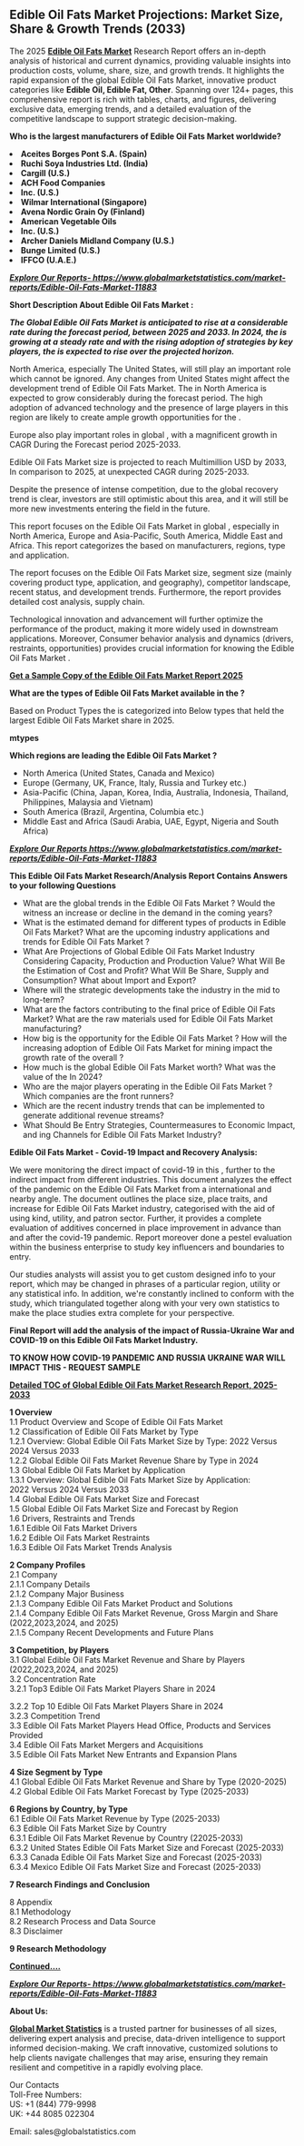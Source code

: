 <h2>Edible Oil Fats Market Projections: Market Size, Share & Growth Trends (2033)</h2><p>The 2025 <strong><a href="https://www.globalmarketstatistics.com/market-reports/Edible-Oil-Fats-Market-11883">Edible Oil Fats Market</a></strong> Research Report offers an in-depth analysis of historical and current dynamics, providing valuable insights into production costs, volume, share, size, and growth trends. It highlights the rapid expansion of the global Edible Oil Fats Market, innovative product categories like <strong>Edible Oil, Edible Fat, Other</strong>. Spanning over 124+ pages, this comprehensive report is rich with tables, charts, and figures, delivering exclusive data, emerging trends, and a detailed evaluation of the competitive landscape to support strategic decision-making.</p><p><strong>Who is the largest manufacturers of Edible Oil Fats Market worldwide?</strong></p><p><strong><li>Aceites Borges Pont S.A. (Spain)<li>Ruchi Soya Industries Ltd. (India)<li>Cargill (U.S.)<li>ACH Food Companies<li>Inc. (U.S.)<li>Wilmar International (Singapore)<li>Avena Nordic Grain Oy (Finland)<li>American Vegetable Oils<li>Inc. (U.S.)<li>Archer Daniels Midland Company (U.S.)<li>Bunge Limited (U.S.)<li>IFFCO (U.A.E.)</strong></p><p><strong><em><a href="https://www.globalmarketstatistics.com/market-reports/Edible-Oil-Fats-Market-11883">Explore Our Reports-&nbsp;https://www.globalmarketstatistics.com/market-reports/Edible-Oil-Fats-Market-11883</a></em></strong></p><p><strong>Short Description About Edible Oil Fats Market :</strong></p><p><strong><em>The Global Edible Oil Fats Market is anticipated to rise at a considerable rate during the forecast period, between 2025 and 2033. In 2024, the is growing at a steady rate and with the rising adoption of strategies by key players, the is expected to rise over the projected horizon.</em></strong></p><p>North America, especially The United States, will still play an important role which cannot be ignored. Any changes from United States might affect the development trend of Edible Oil Fats Market. The in North America is expected to grow considerably during the forecast period. The high adoption of advanced technology and the presence of large players in this region are likely to create ample growth opportunities for the .</p><p>Europe also play important roles in global , with a magnificent growth in CAGR During the Forecast period 2025-2033.</p><p>Edible Oil Fats Market size is projected to reach Multimillion USD by 2033, In comparison to 2025, at unexpected CAGR during 2025-2033.</p><p>Despite the presence of intense competition, due to the global recovery trend is clear, investors are still optimistic about this area, and it will still be more new investments entering the field in the future.</p><p>This report focuses on the Edible Oil Fats Market in global , especially in North America, Europe and Asia-Pacific, South America, Middle East and Africa. This report categorizes the based on manufacturers, regions, type and application.</p><p>The report focuses on the Edible Oil Fats Market size, segment size (mainly covering product type, application, and geography), competitor landscape, recent status, and development trends. Furthermore, the report provides detailed cost analysis, supply chain.</p><p>Technological innovation and advancement will further optimize the performance of the product, making it more widely used in downstream applications. Moreover, Consumer behavior analysis and dynamics (drivers, restraints, opportunities) provides crucial information for knowing the Edible Oil Fats Market .</p><p><strong><a href="https://www.globalmarketstatistics.com/market-reports/Edible-Oil-Fats-Market-11883">Get a Sample Copy of the Edible Oil Fats Market Report 2025</a></strong></p><p><strong>What are the types of Edible Oil Fats Market available in the ?</strong></p><p>Based on Product Types the is categorized into Below types that held the largest Edible Oil Fats Market share in 2025.</p><p><strong>mtypes</strong></p><p><strong>Which regions are leading the Edible Oil Fats Market ?</strong></p><ul><li>North America (United States, Canada and Mexico)</li><li>Europe (Germany, UK, France, Italy, Russia and Turkey etc.)</li><li>Asia-Pacific (China, Japan, Korea, India, Australia, Indonesia, Thailand, Philippines, Malaysia and Vietnam)</li><li>South America (Brazil, Argentina, Columbia etc.)</li><li>Middle East and Africa (Saudi Arabia, UAE, Egypt, Nigeria and South Africa)</li></ul><p><strong><em><a href="https://www.globalmarketstatistics.com/market-reports/Edible-Oil-Fats-Market-11883">Explore Our Reports https://www.globalmarketstatistics.com/market-reports/Edible-Oil-Fats-Market-11883</a></em></strong></p><p><strong>This Edible Oil Fats Market Research/Analysis Report Contains Answers to your following Questions</strong></p><ul><li>What are the global trends in the Edible Oil Fats Market ? Would the witness an increase or decline in the demand in the coming years?</li><li>What is the estimated demand for different types of products in Edible Oil Fats Market? What are the upcoming industry applications and trends for Edible Oil Fats Market ?</li><li>What Are Projections of Global Edible Oil Fats Market Industry Considering Capacity, Production and Production Value? What Will Be the Estimation of Cost and Profit? What Will Be Share, Supply and Consumption? What about Import and Export?</li><li>Where will the strategic developments take the industry in the mid to long-term?</li><li>What are the factors contributing to the final price of Edible Oil Fats Market? What are the raw materials used for Edible Oil Fats Market manufacturing?</li><li>How big is the opportunity for the Edible Oil Fats Market ? How will the increasing adoption of Edible Oil Fats Market for mining impact the growth rate of the overall ?</li><li>How much is the global Edible Oil Fats Market worth? What was the value of the In 2024?</li><li>Who are the major players operating in the Edible Oil Fats Market ? Which companies are the front runners?</li><li>Which are the recent industry trends that can be implemented to generate additional revenue streams?</li><li>What Should Be Entry Strategies, Countermeasures to Economic Impact, and ing Channels for Edible Oil Fats Market Industry?</li></ul><p><strong>Edible Oil Fats Market - Covid-19 Impact and Recovery Analysis:</strong></p><p>We were monitoring the direct impact of covid-19 in this , further to the indirect impact from different industries. This document analyzes the effect of the pandemic on the Edible Oil Fats Market from a international and nearby angle. The document outlines the place size, place traits, and increase for Edible Oil Fats Market industry, categorised with the aid of using kind, utility, and patron sector. Further, it provides a complete evaluation of additives concerned in place improvement in advance than and after the covid-19 pandemic. Report moreover done a pestel evaluation within the business enterprise to study key influencers and boundaries to entry.</p><p>Our studies analysts will assist you to get custom designed info to your report, which may be changed in phrases of a particular region, utility or any statistical info. In addition, we're constantly inclined to conform with the study, which triangulated together along with your very own statistics to make the place studies extra complete for your perspective.</p><p><strong>Final Report will add the analysis of the impact of Russia-Ukraine War and COVID-19 on this Edible Oil Fats Market Industry.</strong></p><p><strong>TO KNOW HOW COVID-19 PANDEMIC AND RUSSIA UKRAINE WAR WILL IMPACT THIS - REQUEST SAMPLE</strong></p><p><strong><a href="https://www.globalmarketstatistics.com/market-reports/Edible-Oil-Fats-Market-11883">Detailed TOC of Global Edible Oil Fats Market Research Report, 2025-2033</a></strong></p><p><strong>1 Overview</strong><br /> 1.1 Product Overview and Scope of Edible Oil Fats Market<br /> 1.2 Classification of Edible Oil Fats Market by Type<br /> 1.2.1 Overview: Global Edible Oil Fats Market Size by Type: 2022 Versus 2024 Versus 2033<br /> 1.2.2 Global Edible Oil Fats Market Revenue Share by Type in 2024<br /> 1.3 Global Edible Oil Fats Market by Application<br /> 1.3.1 Overview: Global Edible Oil Fats Market Size by Application: 2022&nbsp;Versus 2024 Versus 2033<br /> 1.4 Global Edible Oil Fats Market Size and Forecast<br /> 1.5 Global Edible Oil Fats Market Size and Forecast by Region<br /> 1.6 Drivers, Restraints and Trends<br /> 1.6.1 Edible Oil Fats Market Drivers<br /> 1.6.2 Edible Oil Fats Market Restraints<br /> 1.6.3 Edible Oil Fats Market Trends Analysis</p><p><strong>2 Company Profiles</strong><br /> 2.1 Company<br /> 2.1.1 Company Details<br /> 2.1.2 Company Major Business<br /> 2.1.3 Company Edible Oil Fats Market Product and Solutions<br /> 2.1.4 Company Edible Oil Fats Market Revenue, Gross Margin and Share (2022,2023,2024, and 2025)<br /> 2.1.5 Company Recent Developments and Future Plans</p><p><strong>3 Competition, by Players</strong><br /> 3.1 Global Edible Oil Fats Market Revenue and Share by Players (2022,2023,2024, and 2025)<br /> 3.2 Concentration Rate<br /> 3.2.1 Top3 Edible Oil Fats Market Players Share in 2024</p><p>3.2.2 Top 10 Edible Oil Fats Market Players Share in 2024<br /> 3.2.3 Competition Trend<br /> 3.3 Edible Oil Fats Market Players Head Office, Products and Services Provided<br /> 3.4 Edible Oil Fats Market Mergers and Acquisitions<br /> 3.5 Edible Oil Fats Market New Entrants and Expansion Plans</p><p><strong>4 Size Segment by Type</strong><br /> 4.1 Global Edible Oil Fats Market Revenue and Share by Type (2020-2025)<br /> 4.2 Global Edible Oil Fats Market Forecast by Type (2025-2033)</p><p><strong>6 Regions by Country, by Type</strong><br /> 6.1 Edible Oil Fats Market Revenue by Type (2025-2033)<br /> 6.3 Edible Oil Fats Market Size by Country<br /> 6.3.1 Edible Oil Fats Market Revenue by Country (22025-2033)<br /> 6.3.2 United States Edible Oil Fats Market Size and Forecast (2025-2033)<br /> 6.3.3 Canada Edible Oil Fats Market Size and Forecast (2025-2033)<br /> 6.3.4 Mexico Edible Oil Fats Market Size and Forecast (2025-2033)</p><p><strong>7 Research Findings and Conclusion</strong></p><p>8 Appendix<br /> 8.1 Methodology<br /> 8.2 Research Process and Data Source<br /> 8.3 Disclaimer</p><p><strong>9 Research Methodology</strong></p><p><strong><a href="https://www.globalmarketstatistics.com/market-reports/Edible-Oil-Fats-Market-11883">Continued&hellip;.</a></strong></p><p><strong><em><a href="https://www.globalmarketstatistics.com/market-reports/Edible-Oil-Fats-Market-11883">Explore Our Reports-&nbsp;https://www.globalmarketstatistics.com/market-reports/Edible-Oil-Fats-Market-11883</a></em></strong></p><p><strong>About Us:</strong></p><p><strong><a href="https://www.globalmarketstatistics.com/">Global Market Statistics</a></strong> is a trusted partner for businesses of all sizes, delivering expert analysis and precise, data-driven intelligence to support informed decision-making. We craft innovative, customized solutions to help clients navigate challenges that may arise, ensuring they remain resilient and competitive in a rapidly evolving place.</p><p>Our Contacts<br /> Toll-Free Numbers:<br /> US: +1 (844) 779-9998<br /> UK: +44 8085 022304</p><p>Email: sales@globalstatistics.com</p>
